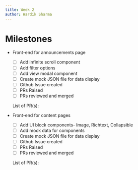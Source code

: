 ```yaml
---
title: Week 2
author: Hardik Sharma
---
```

# Milestones
- Front-end for announcements page
	- [ ] Add infinite scroll component
	- [ ] Add filter options
    - [ ] Add view modal component
    - [ ] Create mock JSON file for data display
    - [ ] Github Issue created
    - [ ] PRs Raised
    - [ ] PRs reviewed and merged

    List of PR(s):

- Front-end for content pages
    - [ ] Add UI block components- Image, Richtext, Collapsible
    - [ ] Add mock data for components
    - [ ] Create mock JSON file for data display
    - [ ] Github Issue created
    - [ ] PRs Raised
    - [ ] PRs reviewed and merged

    List of PR(s):